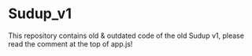 # Sudup_v1
This repository contains old &amp; outdated code of the old Sudup v1, please read the comment at the top of app.js!
